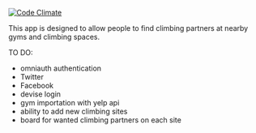 [![Code Climate](https://codeclimate.com/github/hzab/climbing/badges/gpa.svg)](https://codeclimate.com/github/hzab/climbing)


This app is designed to allow people to find climbing partners at nearby gyms and climbing spaces.


TO DO:

* omniauth authentication
 * Twitter
 * Facebook
 * devise login
* gym importation with yelp api
* ability to add new climbing sites
* board for wanted climbing partners on each site

